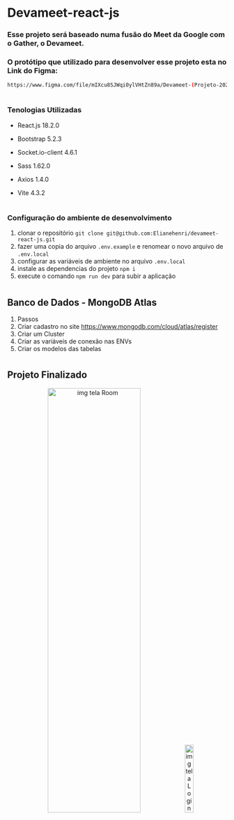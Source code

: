 # Devameet-react-js

### Esse projeto será baseado numa fusão do Meet da Google com o Gather, o Devameet.


### O protótipo que utilizado para desenvolver esse projeto esta no  Link do Figma:


```bash
https://www.figma.com/file/mIXcu8SJWqi0ylVHtZn89a/Devameet-(Projeto-2023)

```

#
### Tenologias Utilizadas

- React.js 18.2.0
- Bootstrap 5.2.3
- Socket.io-client 4.6.1
- Sass 1.62.0
- Axios 1.4.0
- Vite 4.3.2
  
  #
### Configuração do ambiente de desenvolvimento

1. clonar o repositório `git clone git@github.com:Elianehenri/devameet-react-js.git` 
1. fazer uma copia do arquivo `.env.example` e renomear o novo arquivo de `.env.local`
1. configurar as variáveis de ambiente no arquivo `.env.local`
1. instale as dependencias do projeto `npm i`
1. execute o comando `npm run dev` para subir a aplicação

#
## Banco de Dados - MongoDB Atlas

1. Passos
1. Criar cadastro no site https://www.mongodb.com/cloud/atlas/register
1. Criar um Cluster
1. Criar as variáveis de conexão nas ENVs
1. Criar os modelos das tabelas

# 

## Projeto Finalizado

<div align="center" width="100%">
<img class="logo-nav" height="50%" width="65%" src="https://github.com/RenataFFC/devameet-react-js-main/assets/97262523/01fb6e74-aac4-486b-a225-6c75c1757627" alt="img tela Room">
<img class="logo-nav" height="20%" width="20%" src="https://github.com/RenataFFC/devameet-react-js-main/assets/97262523/acb8104d-4c22-44d8-8620-00a583b9ed58" alt="img tela Login">

 </div>
